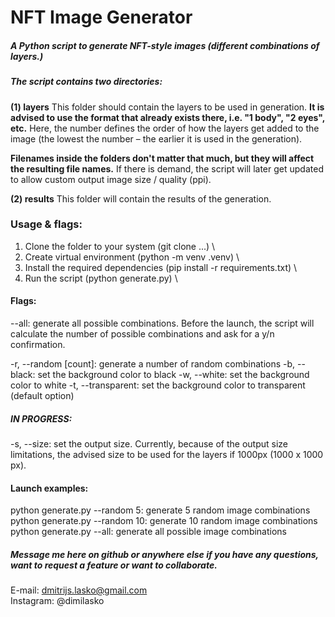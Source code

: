 
# NFT Image Generator

##### A Python script to generate NFT-style images (different combinations of layers.)

##### The script contains two directories:

**(1) layers**
This folder should contain the layers to be used in generation.
**It is advised to use the format that already exists there, i.e. "1 body", "2 eyes", etc.**
Here, the number defines the order of how the layers get added to the image (the lowest the number – the earlier it is used in the generation).

**Filenames inside the folders don't matter that much, but they will affect the resulting file names.**
If there is demand, the script will later get updated to allow custom output image size / quality (ppi).

  

**(2) results**
This folder will contain the results of the generation.

  

### Usage & flags:

1) Clone the folder to your system (git clone ...) \
2) Create virtual environment (python -m venv .venv) \
3) Install the required dependencies (pip install -r requirements.txt) \
4) Run the script (python generate.py) \


#### Flags:

--all: generate all possible combinations. Before the launch, the script will calculate the number of possible combinations and ask for a y/n confirmation.

-r, --random [count]: generate a number of random combinations
-b, --black: set the background color to black
-w, --white: set the background color to white
-t, --transparent: set the background color to transparent (default option)

##### IN PROGRESS:

-s, --size: set the output size.
Currently, because of the output size limitations, the advised size to be used for the layers if 1000px (1000 x 1000 px).


#### Launch examples:

python generate.py --random 5: generate 5 random image combinations \
python generate.py --random 10: generate 10 random image combinations \
python generate.py --all: generate all possible image combinations

##### Message me here on github or anywhere else if you have any questions, want to request a feature or want to collaborate.
E-mail: dmitrijs.lasko@gmail.com \
Instagram: @dimilasko

